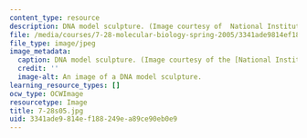 ```yaml
---
content_type: resource
description: DNA model sculpture. (Image courtesy of  National Institute of Health.)
file: /media/courses/7-28-molecular-biology-spring-2005/3341ade9814ef188249ea89ce90eb0e9_7-28s05.jpg
file_type: image/jpeg
image_metadata:
  caption: DNA model sculpture. (Image courtesy of the [National Institutes of Health](http://www.nlm.nih.gov/exhibition/tour/).)
  credit: ''
  image-alt: An image of a DNA model sculpture.
learning_resource_types: []
ocw_type: OCWImage
resourcetype: Image
title: 7-28s05.jpg
uid: 3341ade9-814e-f188-249e-a89ce90eb0e9
---
```

